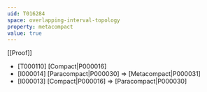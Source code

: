 ```yaml
---
uid: T016284
space: overlapping-interval-topology
property: metacompact
value: true
---
```

[[Proof]]

* [T000110] [Compact|P000016]
* [I000014] [Paracompact|P000030] => [Metacompact|P000031]
* [I000013] [Compact|P000016] => [Paracompact|P000030]

